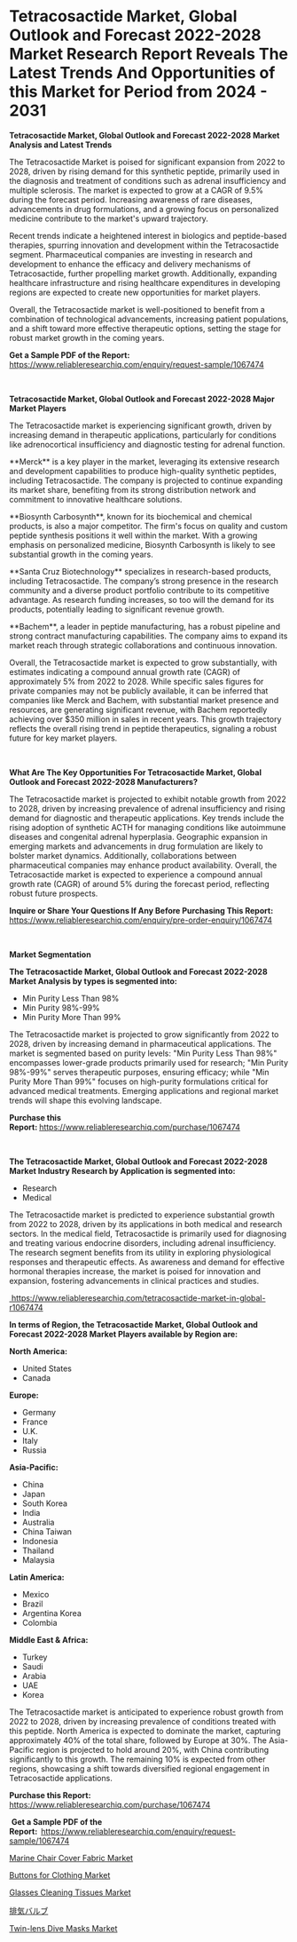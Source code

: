 <p><h1>Tetracosactide Market, Global Outlook and Forecast 2022-2028 Market Research Report Reveals The Latest Trends And Opportunities of this Market for Period from 2024 - 2031</h1></p><p><strong>Tetracosactide Market, Global Outlook and Forecast 2022-2028 Market Analysis and Latest Trends</strong></p>
<p><p>The Tetracosactide Market is poised for significant expansion from 2022 to 2028, driven by rising demand for this synthetic peptide, primarily used in the diagnosis and treatment of conditions such as adrenal insufficiency and multiple sclerosis. The market is expected to grow at a CAGR of 9.5% during the forecast period. Increasing awareness of rare diseases, advancements in drug formulations, and a growing focus on personalized medicine contribute to the market's upward trajectory.</p><p>Recent trends indicate a heightened interest in biologics and peptide-based therapies, spurring innovation and development within the Tetracosactide segment. Pharmaceutical companies are investing in research and development to enhance the efficacy and delivery mechanisms of Tetracosactide, further propelling market growth. Additionally, expanding healthcare infrastructure and rising healthcare expenditures in developing regions are expected to create new opportunities for market players.</p><p>Overall, the Tetracosactide market is well-positioned to benefit from a combination of technological advancements, increasing patient populations, and a shift toward more effective therapeutic options, setting the stage for robust market growth in the coming years.</p></p>
<p><strong>Get a Sample PDF of the Report:&nbsp;</strong> <a href="https://www.reliableresearchiq.com/enquiry/request-sample/1067474">https://www.reliableresearchiq.com/enquiry/request-sample/1067474</a></p>
<p>&nbsp;</p>
<p><strong>Tetracosactide Market, Global Outlook and Forecast 2022-2028 Major Market Players</strong></p>
<p><p>The Tetracosactide market is experiencing significant growth, driven by increasing demand in therapeutic applications, particularly for conditions like adrenocortical insufficiency and diagnostic testing for adrenal function.</p><p>**Merck** is a key player in the market, leveraging its extensive research and development capabilities to produce high-quality synthetic peptides, including Tetracosactide. The company is projected to continue expanding its market share, benefiting from its strong distribution network and commitment to innovative healthcare solutions.</p><p>**Biosynth Carbosynth**, known for its biochemical and chemical products, is also a major competitor. The firm's focus on quality and custom peptide synthesis positions it well within the market. With a growing emphasis on personalized medicine, Biosynth Carbosynth is likely to see substantial growth in the coming years.</p><p>**Santa Cruz Biotechnology** specializes in research-based products, including Tetracosactide. The company’s strong presence in the research community and a diverse product portfolio contribute to its competitive advantage. As research funding increases, so too will the demand for its products, potentially leading to significant revenue growth.</p><p>**Bachem**, a leader in peptide manufacturing, has a robust pipeline and strong contract manufacturing capabilities. The company aims to expand its market reach through strategic collaborations and continuous innovation.</p><p>Overall, the Tetracosactide market is expected to grow substantially, with estimates indicating a compound annual growth rate (CAGR) of approximately 5% from 2022 to 2028. While specific sales figures for private companies may not be publicly available, it can be inferred that companies like Merck and Bachem, with substantial market presence and resources, are generating significant revenue, with Bachem reportedly achieving over $350 million in sales in recent years. This growth trajectory reflects the overall rising trend in peptide therapeutics, signaling a robust future for key market players.</p></p>
<p>&nbsp;</p>
<p><strong>What Are The Key Opportunities For Tetracosactide Market, Global Outlook and Forecast 2022-2028 Manufacturers?</strong></p>
<p><p>The Tetracosactide market is projected to exhibit notable growth from 2022 to 2028, driven by increasing prevalence of adrenal insufficiency and rising demand for diagnostic and therapeutic applications. Key trends include the rising adoption of synthetic ACTH for managing conditions like autoimmune diseases and congenital adrenal hyperplasia. Geographic expansion in emerging markets and advancements in drug formulation are likely to bolster market dynamics. Additionally, collaborations between pharmaceutical companies may enhance product availability. Overall, the Tetracosactide market is expected to experience a compound annual growth rate (CAGR) of around 5% during the forecast period, reflecting robust future prospects.</p></p>
<p><strong>Inquire or Share Your Questions If Any Before Purchasing This Report:</strong> <a href="https://www.reliableresearchiq.com/enquiry/pre-order-enquiry/1067474">https://www.reliableresearchiq.com/enquiry/pre-order-enquiry/1067474</a></p>
<p>&nbsp;</p>
<p><strong>Market Segmentation</strong></p>
<p><strong>The Tetracosactide Market, Global Outlook and Forecast 2022-2028 Market Analysis by types is segmented into:</strong></p>
<p><ul><li>Min Purity Less Than 98%</li><li>Min Purity 98%-99%</li><li>Min Purity More Than 99%</li></ul></p>
<p><p>The Tetracosactide market is projected to grow significantly from 2022 to 2028, driven by increasing demand in pharmaceutical applications. The market is segmented based on purity levels: "Min Purity Less Than 98%" encompasses lower-grade products primarily used for research; "Min Purity 98%-99%" serves therapeutic purposes, ensuring efficacy; while "Min Purity More Than 99%" focuses on high-purity formulations critical for advanced medical treatments. Emerging applications and regional market trends will shape this evolving landscape.</p></p>
<p><strong>Purchase this Report:&nbsp;</strong><a href="https://www.reliableresearchiq.com/purchase/1067474">https://www.reliableresearchiq.com/purchase/1067474</a></p>
<p>&nbsp;</p>
<p><strong>The Tetracosactide Market, Global Outlook and Forecast 2022-2028 Market Industry Research by Application is segmented into:</strong></p>
<p><ul><li>Research</li><li>Medical</li></ul></p>
<p><p>The Tetracosactide market is predicted to experience substantial growth from 2022 to 2028, driven by its applications in both medical and research sectors. In the medical field, Tetracosactide is primarily used for diagnosing and treating various endocrine disorders, including adrenal insufficiency. The research segment benefits from its utility in exploring physiological responses and therapeutic effects. As awareness and demand for effective hormonal therapies increase, the market is poised for innovation and expansion, fostering advancements in clinical practices and studies.</p></p>
<p><a href="https://www.reliableresearchiq.com/tetracosactide-market-in-global-r1067474">&nbsp;https://www.reliableresearchiq.com/tetracosactide-market-in-global-r1067474</a></p>
<p><strong>In terms of Region, the Tetracosactide Market, Global Outlook and Forecast 2022-2028 Market Players available by Region are:</strong></p>
<p>
    <p> <strong> North America: </strong>
        <ul>
            <li>United States</li>
            <li>Canada</li>
        </ul>
        </p> 
    <p> <strong> Europe: </strong>
        <ul>
            <li>Germany</li>
            <li>France</li>
            <li>U.K.</li>
            <li>Italy</li>
            <li>Russia</li>
        </ul>
        </p> 
    <p> <strong> Asia-Pacific: </strong>
        <ul>
            <li>China</li>
            <li>Japan</li>
            <li>South Korea</li>
            <li>India</li>
            <li>Australia</li>
            <li>China Taiwan</li>
            <li>Indonesia</li>
            <li>Thailand</li>
            <li>Malaysia</li>
        </ul>
        </p> 
    <p> <strong> Latin America: </strong>
        <ul>
            <li>Mexico</li>
            <li>Brazil</li>
            <li>Argentina Korea</li>
            <li>Colombia</li>
        </ul>
        </p> 
    <p> <strong> Middle East & Africa: </strong>
        <ul>
            <li>Turkey</li>
            <li>Saudi</li>
            <li>Arabia</li>
            <li>UAE</li>
            <li>Korea</li>
        </ul>
    </p>
    </p>
<p><p>The Tetracosactide market is anticipated to experience robust growth from 2022 to 2028, driven by increasing prevalence of conditions treated with this peptide. North America is expected to dominate the market, capturing approximately 40% of the total share, followed by Europe at 30%. The Asia-Pacific region is projected to hold around 20%, with China contributing significantly to this growth. The remaining 10% is expected from other regions, showcasing a shift towards diversified regional engagement in Tetracosactide applications.</p></p>
<p><strong>Purchase this Report: </strong><a href="https://www.reliableresearchiq.com/purchase/1067474">https://www.reliableresearchiq.com/purchase/1067474</a></p>
<p>&nbsp;<strong>Get a Sample PDF of the Report:&nbsp;&nbsp;</strong><a href="https://www.reliableresearchiq.com/enquiry/request-sample/1067474">https://www.reliableresearchiq.com/enquiry/request-sample/1067474</a></p>
<p><strong></strong></p>
<p><p><a href="https://issuu.com/reportprime-2/docs/marine-chair-cover-fabric-market-si_94693732ee5090">Marine Chair Cover Fabric Market</a></p><p><a href="https://medium.com/@cyb3rpunksai/global-buttons-for-clothing-market-sector-types-applications-market-player-strategies-regional-349262637e7e">Buttons for Clothing Market</a></p><p><a href="https://medium.com/@cyb3rpunksai/deep-dive-into-the-glasses-cleaning-tissues-market-itstrends-market-segmentation-and-d8bc71dd57d8">Glasses Cleaning Tissues Market</a></p><p><a href="https://medium.com/@samleite85/%E6%8E%92%E5%87%BA%E5%BC%81%E5%B8%82%E5%A0%B4%E3%81%AE%E8%A6%8F%E6%A8%A1-%E3%82%B7%E3%82%A7%E3%82%A2-%E5%82%BE%E5%90%91%E5%88%86%E6%9E%90%E3%83%AC%E3%83%9D%E3%83%BC%E3%83%88-%E8%A3%BD%E5%93%81%E5%88%A5-%E3%82%AF%E3%82%A4%E3%83%83%E3%82%AF%E5%9E%8B-%E3%83%88%E3%83%AC%E3%83%BC%E3%82%B9%E5%9E%8B-%E3%81%9D%E3%81%AE%E4%BB%96-%E3%81%8A%E3%82%88%E3%81%B3%E3%82%BB%E3%82%B0%E3%83%A1%E3%83%B3%E3%83%88%E4%BA%88%E6%B8%AC-2024%E5%B9%B4-2031%E5%B9%B4-3cb03c3d6d4a">排気バルブ</a></p><p><a href="https://issuu.com/reportprime-2/docs/twin-lens-dive-masks-market-size-20_11c73c4eb78c4b">Twin-lens Dive Masks Market</a></p></p>